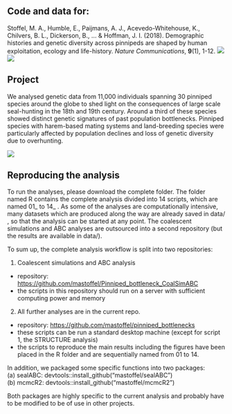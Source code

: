 
<!-- README.md is generated from README.Rmd. Please edit that file -->

## Code and data for:

Stoffel, M. A., Humble, E., Paijmans, A. J., Acevedo-Whitehouse, K.,
Chilvers, B. L., Dickerson, B., … & Hoffman, J. I. (2018). Demographic
histories and genetic diversity across pinnipeds are shaped by human
exploitation, ecology and life-history. *Nature Communications*,
**9**(1), 1-12.
[![](https://img.shields.io/badge/doi-https://doi.org/10.1038/s41467--018--06695--z-green.svg)](https://doi.org/https://doi.org/10.1038/s41467-018-06695-z)
[![](https://img.shields.io/badge/Altmetric-150-Darkorange.svg)](https://www.altmetric.com/details/51271319)

<!-- badges: start -->
<!-- badges: end -->

## Project

We analysed genetic data from 11,000 individuals spanning 30 pinniped
species around the globe to shed light on the consequences of large
scale seal-hunting in the 18th and 19th century. Around a third of these
species showed distinct genetic signatures of past population
bottlenecks. Pinniped species with harem-based mating systems and
land-breeding species were particularly affected by population declines
and loss of genetic diversity due to overhunting.

![](./other_stuff/pics_github/elephant_seal_weaners.jpg)

## Reproducing the analysis

To run the analyses, please download the complete folder. The folder
named R contains the complete analysis divided into 14 scripts, which
are named 01\_ to 14\_ . As some of the analyses are computationally
intensive, many datasets which are produced along the way are already
saved in data/ , so that the analysis can be started at any point. The
coalescent simulations and ABC analyses are outsourced into a second
repository (but the results are available in data/).

To sum up, the complete analysis workflow is split into two
repositories:

1.  Coalescent simulations and ABC analysis

-   repository:
    <https://github.com/mastoffel/Pinniped_bottleneck_CoalSimABC>
-   the scripts in this repository should run on a server with
    sufficient computing power and memory

2.  All further analyses are in the current repo.

-   repository: <https://github.com/mastoffel/pinniped_bottlenecks>
-   these scripts can be run a standard desktop machine (except for
    script 1, the STRUCTURE analysis)
-   the scripts to reproduce the main results including the figures have
    been placed in the R folder and are sequentially named from 01
    to 14.

In addition, we packaged some specific functions into two packages:  
(a) sealABC: devtools::install\_github(“mastoffel/sealABC”)  
(b) mcmcR2: devtools::install\_github(“mastoffel/mcmcR2”)

Both packages are highly specific to the current analysis and probably
have to be modified to be of use in other projects.
